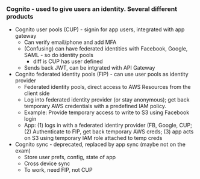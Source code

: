 ### Cognito - used to give users an identity. Several different products
- Cognito user pools (CUP) - signin for app users, integrated with app gateway
  - Can verify email/phone and add MFA
  - (Confusing) can have federated identities with Facebook, Google, SAML - so do identity pools
    - diff is CUP has user defined
  - Sends back JWT, can be intgrated with API Gateway
- Cognito federated identity pools (FIP) - can use user pools as identity provider
  - Federated identity pools, direct access to AWS Resources from the client side
  - Log into federated identity provider (or stay anonymous); get back temporary AWS credentials with a predefined IAM policy.
  - Example: Provide temporary access to write to S3 using Facebook login
  - App: (1) logs in with a federated identiry provider (FB, Google, CUP; (2) Authenticate to FIP, get back temporary AWS creds; (3) app acts on S3 using temporary IAM role attached to temp creds
- Cognito sync - deprecated, replaced by app sync (maybe not on the exam)
  - Store user prefs, config, state of app
  - Cross device sync
  - To work, need FIP, not CUP
